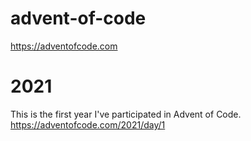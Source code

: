 # advent-of-code
https://adventofcode.com

# 2021
This is the first year I've participated in Advent of Code.
https://adventofcode.com/2021/day/1
